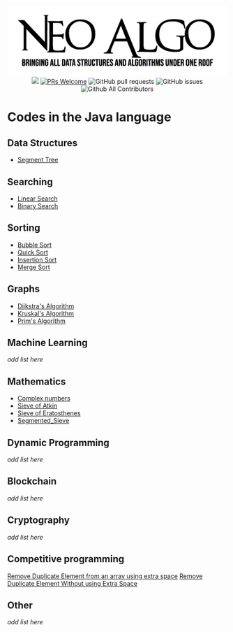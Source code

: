 <p align="center">
    <img src="../img/neo_algo.png"><br>
    <img src="https://img.shields.io/github/license/tesseractcoding/neoalgo?style=flat">
    <a href="http://makeapullrequest.com" target="_blank"><img src="https://img.shields.io/badge/PRs-welcome-brightgreen.svg?style=flat" alt="PRs Welcome"></a>
    <img alt="GitHub pull requests" src="https://img.shields.io/github/issues-pr/tesseractcoding/neoalgo">
    <img alt="GitHub issues" src="https://img.shields.io/github/issues/tesseractcoding/neoalgo">
    <img alt="Github All Contributors" src="https://img.shields.io/github/all-contributors/tesseractcoding/neoalgo">
</p>

# Codes in the Java language

## Data Structures
* [Segment Tree](/ds/SegmentTree.java)

## Searching
* [Linear Search](/search/Linear_search.java)
* [Binary Search](/search/Binary_search.java)

## Sorting
* [Bubble Sort](/sort/BubbleSort.java)
* [Quick Sort](/sort/QuickSort.java)
* [Insertion Sort](/sort/InsertionSort.java)
* [Merge Sort](/sort/Merge_sort.java)

## Graphs
* [Dijkstra's Algorithm](Dijkstra.java)
* [Kruskal's Algorithm](/graphs/Kruskal_Algorithm.java)
* [Prim's Algorithm](/graphs/Prim_Algorithm.java)

## Machine Learning
_add list here_

## Mathematics
* [Complex numbers](/math/Complex.java)
* [Sieve of Atkin](/math/sieveOfAtkin.java)
* [Sieve of Eratosthenes](/Java/math/SieveOfEratosthenes.java)
* [Segmented_Sieve](/Java/math/Segmented_Sieve.java)


## Dynamic Programming
_add list here_

## Blockchain
_add list here_

## Cryptography
_add list here_

## Competitive programming
[Remove Duplicate Element from an array using extra space](/cp/RemoveDuplicateElement.java)
[Remove Duplicate Element Without using Extra Space](/cp/RemoveDuplicateElementWithoutExtraSpace.java)

## Other
_add list here_
